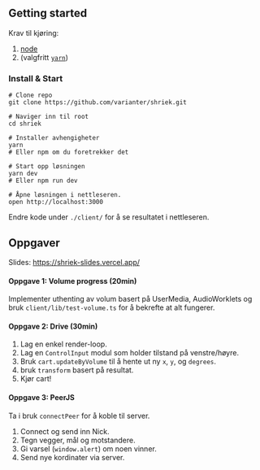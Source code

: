 ## Getting started

Krav til kjøring:

1. [node](https://nodejs.org/en/download/)
1. (valgfritt [`yarn`](https://classic.yarnpkg.com/en/docs/install))

### Install & Start

```
# Clone repo
git clone https://github.com/varianter/shriek.git

# Naviger inn til root
cd shriek

# Installer avhengigheter
yarn
# Eller npm om du foretrekker det

# Start opp løsningen
yarn dev
# Eller npm run dev

# Åpne løsningen i nettleseren.
open http://localhost:3000
```

Endre kode under `./client/` for å se resultatet i nettleseren.

## Oppgaver

Slides: https://shriek-slides.vercel.app/

#### Oppgave 1: Volume progress (20min)

Implementer uthenting av volum basert på UserMedia, AudioWorklets og bruk `client/lib/test-volume.ts` for å bekrefte at alt fungerer.

#### Oppgave 2: Drive (30min)

1. Lag en enkel render-loop.
1. Lag en `ControlInput` modul som holder tilstand på venstre/høyre.
1. Bruk `cart.updateByVolume` til å hente ut ny `x`, `y`, og `degrees`.
1. bruk `transform` basert på resultat.
1. Kjør cart!

#### Oppgave 3: PeerJS

Ta i bruk `connectPeer` for å koble til server.

1. Connect og send inn Nick.
1. Tegn vegger, mål og motstandere.
1. Gi varsel (`window.alert`) om noen vinner.
1. Send nye kordinater via server.
